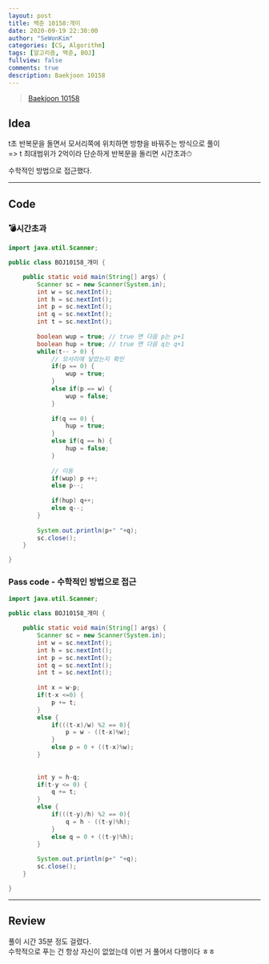 ```yaml
---
layout: post
title: 백준 10158:개미
date: 2020-09-19 22:30:00
author: "SeWonKim"
categories: [CS, Algorithm]
tags: [알고리즘, 백준, BOJ]
fullview: false
comments: true
description: Baekjoon 10158
---
```


> [Baekjoon 10158](https://www.acmicpc.net/problem/10158)

## Idea

t초 반복문을 돌면서 모서리쪽에 위치하면 방향을 바꿔주는 방식으로 풀이     
=> t 최대범위가 2억이라 단순하게 반복문을 돌리면 시간초과⏱

수학적인 방법으로 접근했다.


---

## Code

### 💣시간초과

```java
import java.util.Scanner;

public class BOJ10158_개미 {

	public static void main(String[] args) {
		Scanner sc = new Scanner(System.in);
		int w = sc.nextInt();
		int h = sc.nextInt();
		int p = sc.nextInt();
		int q = sc.nextInt();
		int t = sc.nextInt();
		
		boolean wup = true;	// true 면 다음 p는 p+1
		boolean hup = true;	// true 면 다음 q는 q+1
		while(t-- > 0) {
			// 모서리에 닿았는지 확인
			if(p == 0) {
				wup = true;				
			}
			else if(p == w) {
				wup = false;
			}
			
			if(q == 0) {
				hup = true;
			}
			else if(q == h) {
				hup = false;
			}
			
			// 이동
			if(wup)	p ++;
			else p--;
			
			if(hup)	q++;
			else q--;
		}
		
		System.out.println(p+" "+q);
		sc.close();
	}

}
```

### Pass code - 수학적인 방법으로 접근

```java
import java.util.Scanner;

public class BOJ10158_개미 {

	public static void main(String[] args) {
		Scanner sc = new Scanner(System.in);
		int w = sc.nextInt();
		int h = sc.nextInt();
		int p = sc.nextInt();
		int q = sc.nextInt();
		int t = sc.nextInt();
		
		int x = w-p;
		if(t-x <=0) {
			p += t;
		}
		else {
			if(((t-x)/w) %2 == 0){
				p = w - ((t-x)%w);
			}
			else p = 0 + ((t-x)%w);
		}
		
		
		int y = h-q;
		if(t-y <= 0) {
			q += t;
		}
		else {
			if(((t-y)/h) %2 == 0){
				q = h - ((t-y)%h);
			}
			else q = 0 + ((t-y)%h);
		}
		
		System.out.println(p+" "+q);
		sc.close();
	}

}

```

---

## Review

풀이 시간 35분 정도 걸렸다.    
수학적으로 푸는 건 항상 자신이 없었는데 이번 거 풀어서 다행이다 ㅎㅎ
